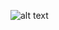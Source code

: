 ![alt text](https://github.com/piotrekcrash/kodi/raw/master/resources/plugin.video.toyago/2019-05-15_11h07_43.png "Logo Title Text 1")
